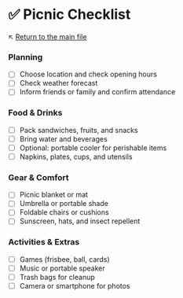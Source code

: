 # ✅ Picnic Checklist

↖️ [Return to the main file](../README.md)

### Planning

- [ ] Choose location and check opening hours
- [ ] Check weather forecast
- [ ] Inform friends or family and confirm attendance

### Food & Drinks

- [ ] Pack sandwiches, fruits, and snacks
- [ ] Bring water and beverages
- [ ] Optional: portable cooler for perishable items
- [ ] Napkins, plates, cups, and utensils

### Gear & Comfort

- [ ] Picnic blanket or mat
- [ ] Umbrella or portable shade
- [ ] Foldable chairs or cushions
- [ ] Sunscreen, hats, and insect repellent

### Activities & Extras

- [ ] Games (frisbee, ball, cards)
- [ ] Music or portable speaker
- [ ] Trash bags for cleanup
- [ ] Camera or smartphone for photos

